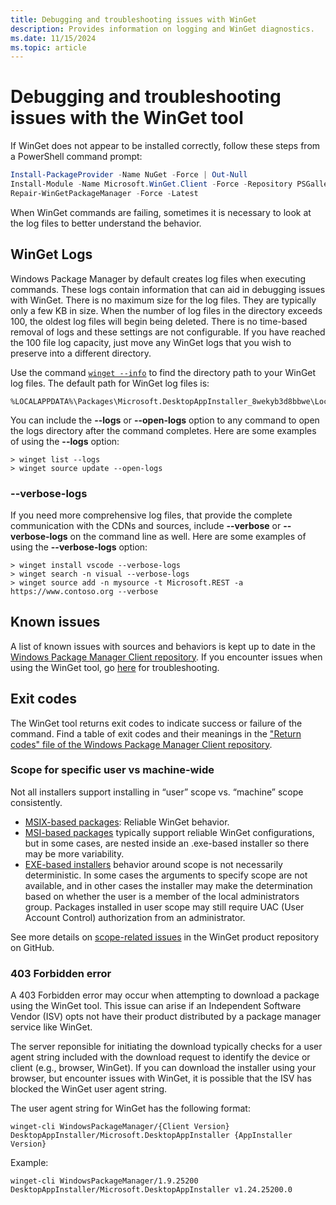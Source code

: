 ```yaml
---
title: Debugging and troubleshooting issues with WinGet
description: Provides information on logging and WinGet diagnostics.
ms.date: 11/15/2024
ms.topic: article
---
```


# Debugging and troubleshooting issues with the WinGet tool

If WinGet does not appear to be installed correctly, follow these steps from a PowerShell command prompt: 

```PowerShell
Install-PackageProvider -Name NuGet -Force | Out-Null
Install-Module -Name Microsoft.WinGet.Client -Force -Repository PSGallery | Out-Null
Repair-WinGetPackageManager -Force -Latest
```

When WinGet commands are failing, sometimes it is necessary to look at the log files to better understand the behavior.

## WinGet Logs

Windows Package Manager by default creates log files when executing commands. These logs contain information that can aid in debugging issues with WinGet. There is no maximum size for the log files. They are typically only a few KB in size. When the number of log files in the directory exceeds 100, the oldest log files will begin being deleted. There is no time-based removal of logs and these settings are not configurable. If you have reached the 100 file log capacity, just move any WinGet logs that you wish to preserve into a different directory.

Use the command [`winget --info`](./info.md) to find the directory path to your WinGet log files. The default path for WinGet log files is:

```CMD
%LOCALAPPDATA%\Packages\Microsoft.DesktopAppInstaller_8wekyb3d8bbwe\LocalState\DiagOutputDir
```

You can include the **--logs** or **--open-logs** option to any command to open the logs directory after the command completes. Here are some examples of using the **--logs** option:

```CMD
> winget list --logs
> winget source update --open-logs
```

### --verbose-logs

If you need more comprehensive log files, that provide the complete communication with the CDNs and sources, include **--verbose** or **--verbose-logs** on the command line as well.  Here are some examples of using the **--verbose-logs** option:

```CMD
> winget install vscode --verbose-logs
> winget search -n visual --verbose-logs
> winget source add -n mysource -t Microsoft.REST -a https://www.contoso.org --verbose
```

## Known issues

A list of known issues with sources and behaviors is kept up to date in the [Windows Package Manager Client repository](https://www.github.com/microsoft/winget-cli).  If you encounter issues when using the WinGet tool, go [here](https://github.com/microsoft/winget-cli/tree/master/doc/troubleshooting) for troubleshooting.

## Exit codes

The WinGet tool returns exit codes to indicate success or failure of the command.  Find a table of exit codes and their meanings in the ["Return codes" file of the Windows Package Manager Client repository](https://github.com/microsoft/winget-cli/blob/master/doc/windows/package-manager/winget/returnCodes.md).

### Scope for specific user vs machine-wide

Not all installers support installing in “user” scope vs. “machine” scope consistently.

- [MSIX-based packages](/windows/msix/overview): Reliable WinGet behavior.
- [MSI-based packages](/windows/win32/msi/installation-package) typically support reliable WinGet configurations, but in some cases, are nested inside an .exe-based installer so there may be more variability.
- [EXE-based installers](https://stackoverflow.com/questions/3886455/whats-the-difference-between-an-exe-and-a-msi-installer) behavior around scope is not necessarily deterministic. In some cases the arguments to specify scope are not available, and in other cases the installer may make the determination based on whether the user is a member of the local administrators group. Packages installed in user scope may still require UAC (User Account Control) authorization from an administrator.

See more details on [scope-related issues](https://github.com/microsoft/winget-cli/issues?q=is%3Aissue+is%3Aopen+label%3Aarea-scope) in the WinGet product repository on GitHub.

### 403 Forbidden error

A 403 Forbidden error may occur when attempting to download a package using the WinGet tool. This issue can arise if an Independent Software Vendor (ISV) opts not have their product distributed by a package manager service like WinGet.

The server reponsible for initiating the download typically checks for a user agent string included with the download request to identify the device or client (e.g., browser, WinGet). If you can download the installer using your browser, but encounter issues with WinGet, it is possible that the ISV has blocked the WinGet user agent string.

The user agent string for WinGet has the following format:

`winget-cli WindowsPackageManager/{Client Version} DesktopAppInstaller/Microsoft.DesktopAppInstaller {AppInstaller Version}`

Example: 

`winget-cli WindowsPackageManager/1.9.25200 DesktopAppInstaller/Microsoft.DesktopAppInstaller v1.24.25200.0`
